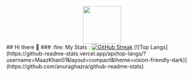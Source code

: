 <div id="header" align="center">
  <img src="https://media.giphy.com/media/M9gbBd9nbDrOTu1Mqx/giphy.gif" width="100"/>
</div>
## Hi there 👋
### :fire: My Stats :
<a href="https://git.io/streak-stats"><img src="https://github-readme-streak-stats.herokuapp.com?user=MaazKhan01&theme=meta-dark&currStreakNum=EB5454" alt="GitHub Streak" /></a>
[![Top Langs](https://github-readme-stats.vercel.app/api/top-langs/?username=MaazKhan01&layout=compact&theme=vision-friendly-dark)](https://github.com/anuraghazra/github-readme-stats)

<!--
**MaazKhan01/MaazKhan01** is a ✨ _special_ ✨ repository because its `README.md` (this file) appears on your GitHub profile.

Here are some ideas to get you started:

- 🔭 I’m currently working on ...
- 🌱 I’m currently learning ...
- 👯 I’m looking to collaborate on ...
- 🤔 I’m looking for help with ...
- 💬 Ask me about ...
- 📫 How to reach me: ...
- 😄 Pronouns: ...
- ⚡ Fun fact: ...
-->
